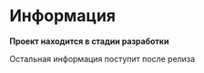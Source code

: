 # Информация</br>

**Проект находится в стадии разработки**</br>

Остальная информация поступит после релиза
